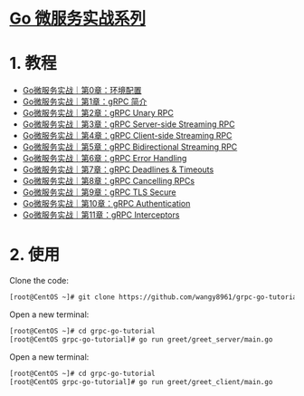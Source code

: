 # [Go 微服务实战系列](https://madmalls.com/blog/category/go-microservices/)


# 1. 教程

- [Go微服务实战｜第0章：环境配置](https://madmalls.com/blog/post/grpc-setup-go-dependencies/)
- [Go微服务实战｜第1章：gRPC 简介](https://madmalls.com/blog/post/what-is-grpc/)
- [Go微服务实战｜第2章：gRPC Unary RPC](https://madmalls.com/blog/post/grpc-unary-rpc/)
- [Go微服务实战｜第3章：gRPC Server-side Streaming RPC](https://madmalls.com/blog/post/grpc-server-streaming-rpc/)
- [Go微服务实战｜第4章：gRPC Client-side Streaming RPC](https://madmalls.com/blog/post/grpc-client-streaming-rpc/)
- [Go微服务实战｜第5章：gRPC Bidirectional Streaming RPC](https://madmalls.com/blog/post/grpc-bidirectional-streaming-rpc/)
- [Go微服务实战｜第6章：gRPC Error Handling](https://madmalls.com/blog/post/grpc-error-handling/)
- [Go微服务实战｜第7章：gRPC Deadlines & Timeouts](https://madmalls.com/blog/post/grpc-deadline/)
- [Go微服务实战｜第8章：gRPC Cancelling RPCs](https://madmalls.com/blog/post/grpc-cancel/)
- [Go微服务实战｜第9章：gRPC TLS Secure](https://madmalls.com/blog/post/grpc-enable-tls/)
- [Go微服务实战｜第10章：gRPC Authentication](https://madmalls.com/blog/post/grpc-authentication/)
- [Go微服务实战｜第11章：gRPC Interceptors](https://madmalls.com/blog/post/grpc-interceptors/)


# 2. 使用

Clone the code:

```bash
[root@CentOS ~]# git clone https://github.com/wangy8961/grpc-go-tutorial.git
```

Open a new terminal:

```bash
[root@CentOS ~]# cd grpc-go-tutorial
[root@CentOS grpc-go-tutorial]# go run greet/greet_server/main.go
```

Open a new terminal:

```bash
[root@CentOS ~]# cd grpc-go-tutorial
[root@CentOS grpc-go-tutorial]# go run greet/greet_client/main.go
```
